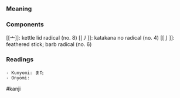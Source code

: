 ### Meaning



### Components

[[亠]]: kettle lid radical (no. 8) [[丿]]: katakana no radical (no. 4) [[亅]]: feathered stick; barb radical (no. 6)

### Readings

```
- Kunyomi: また
- Onyomi: 
```

#kanji